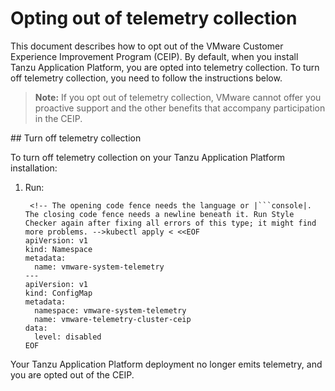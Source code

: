 # Opting out of telemetry collection

This document describes how to opt out of the VMware Customer Experience Improvement Program (CEIP).
By default, when you install Tanzu Application Platform, you are opted into telemetry collection.
To turn off telemetry collection, you need to follow the instructions below.

>**Note:** If you opt out of telemetry collection, VMware cannot offer you proactive support
and the other benefits that accompany participation in the CEIP.

##<a id="turn-off"></a> Turn off telemetry collection

To turn off telemetry collection on your Tanzu Application Platform installation:

1. Run:

    ```
     <!-- The opening code fence needs the language or |```console|. The closing code fence needs a newline beneath it. Run Style Checker again after fixing all errors of this type; it might find more problems. -->kubectl apply < <<EOF
    apiVersion: v1
    kind: Namespace
    metadata:
      name: vmware-system-telemetry
    ---
    apiVersion: v1
    kind: ConfigMap
    metadata:
      namespace: vmware-system-telemetry
      name: vmware-telemetry-cluster-ceip
    data:
      level: disabled
    EOF
    ```


Your Tanzu Application Platform deployment no longer emits telemetry, and you are opted out of the CEIP.
